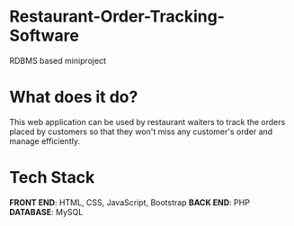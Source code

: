 # Restaurant-Order-Tracking-Software
RDBMS based miniproject

# What does it do?
This web application can be used by restaurant waiters to track the orders placed by customers so that they won't miss any customer's order and manage efficiently.

# Tech Stack
**FRONT END**: HTML, CSS, JavaScript, Bootstrap
**BACK END**: PHP
**DATABASE**: MySQL
